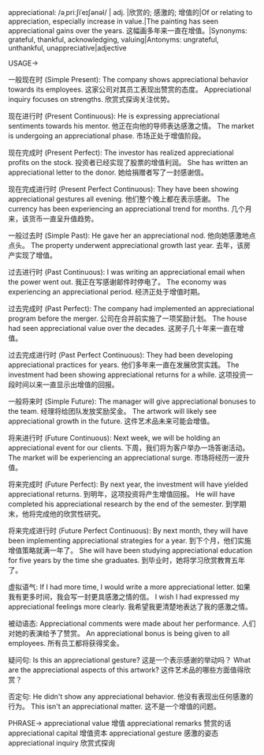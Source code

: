 appreciational: /əˌpriːʃiˈeɪʃənəl/
| adj. |欣赏的; 感激的; 增值的|Of or relating to appreciation, especially increase in value.|The painting has seen appreciational gains over the years. 这幅画多年来一直在增值。|Synonyms: grateful, thankful, acknowledging, valuing|Antonyms: ungrateful, unthankful, unappreciative|adjective


USAGE->

一般现在时 (Simple Present):
The company shows appreciational behavior towards its employees.  这家公司对其员工表现出赞赏的态度。
Appreciational inquiry focuses on strengths.  欣赏式探询关注优势。

现在进行时 (Present Continuous):
He is expressing appreciational sentiments towards his mentor. 他正在向他的导师表达感激之情。
The market is undergoing an appreciational phase. 市场正处于增值阶段。

现在完成时 (Present Perfect):
The investor has realized appreciational profits on the stock. 投资者已经实现了股票的增值利润。
She has written an appreciational letter to the donor. 她给捐赠者写了一封感谢信。

现在完成进行时 (Present Perfect Continuous):
They have been showing appreciational gestures all evening. 他们整个晚上都在表示感谢。
The currency has been experiencing an appreciational trend for months. 几个月来，该货币一直呈升值趋势。


一般过去时 (Simple Past):
He gave her an appreciational nod. 他向她感激地点点头。
The property underwent appreciational growth last year.  去年，该房产实现了增值。

过去进行时 (Past Continuous):
I was writing an appreciational email when the power went out.  我正在写感谢邮件时停电了。
The economy was experiencing an appreciational period. 经济正处于增值时期。


过去完成时 (Past Perfect):
The company had implemented an appreciational program before the merger. 公司在合并前实施了一项奖励计划。
The house had seen appreciational value over the decades.  这房子几十年来一直在增值。


过去完成进行时 (Past Perfect Continuous):
They had been developing appreciational practices for years.  他们多年来一直在发展欣赏实践。
The investment had been showing appreciational returns for a while. 这项投资一段时间以来一直显示出增值的回报。


一般将来时 (Simple Future):
The manager will give appreciational bonuses to the team. 经理将给团队发放奖励奖金。
The artwork will likely see appreciational growth in the future. 这件艺术品未来可能会增值。


将来进行时 (Future Continuous):
Next week, we will be holding an appreciational event for our clients. 下周，我们将为客户举办一场答谢活动。
The market will be experiencing an appreciational surge. 市场将经历一波升值。


将来完成时 (Future Perfect):
By next year, the investment will have yielded appreciational returns. 到明年，这项投资将产生增值回报。
He will have completed his appreciational research by the end of the semester. 到学期末，他将完成他的欣赏性研究。


将来完成进行时 (Future Perfect Continuous):
By next month, they will have been implementing appreciational strategies for a year. 到下个月，他们实施增值策略就满一年了。
She will have been studying appreciational education for five years by the time she graduates. 到毕业时，她将学习欣赏教育五年了。


虚拟语气:
If I had more time, I would write a more appreciational letter. 如果我有更多时间，我会写一封更具感激之情的信。
I wish I had expressed my appreciational feelings more clearly. 我希望我更清楚地表达了我的感激之情。

被动语态:
Appreciational comments were made about her performance. 人们对她的表演给予了赞赏。
An appreciational bonus is being given to all employees. 所有员工都将获得奖金。

疑问句:
Is this an appreciational gesture?  这是一个表示感谢的举动吗？
What are the appreciational aspects of this artwork? 这件艺术品的哪些方面值得欣赏？

否定句:
He didn't show any appreciational behavior. 他没有表现出任何感激的行为。
This isn't an appreciational matter. 这不是一个增值的问题。

PHRASE->
appreciational value 增值
appreciational remarks  赞赏的话
appreciational capital  增值资本
appreciational gesture 感激的姿态
appreciational inquiry  欣赏式探询
